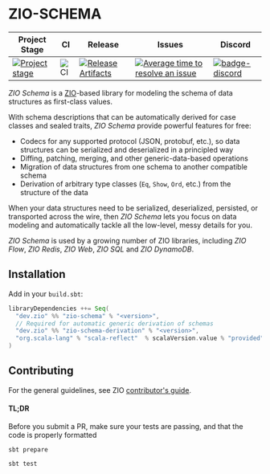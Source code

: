 # ZIO-SCHEMA

| Project Stage | CI | Release | Issues |  Discord |
| --- | --- | --- | --- | --- |
| [![Project stage][Stage]][Stage-Page] | ![CI][Badge-CI] | [![Release Artifacts][Badge-SonatypeReleases]][Link-SonatypeReleases] | [![Average time to resolve an issue][badge-iim]][link-iim] | [![badge-discord]][link-discord] |

_ZIO Schema_ is a [ZIO](https://zio.dev)-based library for modeling the schema of data structures as first-class values.

With schema descriptions that can be automatically derived for case classes and sealed traits, _ZIO Schema_ provide powerful features for free:

 - Codecs for any supported protocol (JSON, protobuf, etc.), so data structures can be serialized and deserialized in a principled way
 - Diffing, patching, merging, and other generic-data-based operations
 - Migration of data structures from one schema to another compatible schema
 - Derivation of arbitrary type classes (`Eq`, `Show`, `Ord`, etc.) from the structure of the data

When your data structures need to be serialized, deserialized, persisted, or transported across the wire, then _ZIO Schema_ lets you focus on data modeling and automatically tackle all the low-level, messy details for you.

_ZIO Schema_ is used by a growing number of ZIO libraries, including _ZIO Flow_, _ZIO Redis_, _ZIO Web_, _ZIO SQL_ and _ZIO DynamoDB_.

## Installation

Add in your `build.sbt`:

```scala
libraryDependencies ++= Seq(
  "dev.zio" %% "zio-schema" % "<version>",
  // Required for automatic generic derivation of schemas
  "dev.zio" %% "zio-schema-derivation" % "<version>",
  "org.scala-lang" % "scala-reflect"  % scalaVersion.value % "provided"
)
```

[Badge-CI]: https://github.com/zio/zio-schema/workflows/CI/badge.svg
[Badge-SonatypeReleases]: https://img.shields.io/nexus/r/https/oss.sonatype.org/dev.zio/zio-schema_2.12.svg "Sonatype Releases"
[Badge-SonatypeSnapshots]: https://img.shields.io/nexus/s/https/oss.sonatype.org/dev.zio/zio-schema_2.12.svg "Sonatype Snapshots"
[Badge-Discord]: https://img.shields.io/discord/629491597070827530?logo=discord "chat on discord"
[Link-SonatypeReleases]: https://oss.sonatype.org/content/repositories/releases/dev/zio/zio-schema_2.12/ "Sonatype Releases"
[Link-SonatypeSnapshots]: https://oss.sonatype.org/content/repositories/snapshots/dev/zio/zio-schema_2.12/ "Sonatype Snapshots"
[badge-iim]: https://isitmaintained.com/badge/resolution/zio/zio-schema.svg
[link-iim]: https://isitmaintained.com/project/zio/zio-schema
[badge-discord]: https://img.shields.io/discord/630498701860929559?logo=discord "chat ondiscord"
[link-discord]: https://discord.gg/2ccFBr4 "Discord"
[Stage]: https://img.shields.io/badge/Project%20Stage-Development-yellowgreen.svg
[Stage-Page]: https://github.com/zio/zio/wiki/Project-Stages

## Contributing

For the general guidelines, see ZIO [contributor's guide](https://github.com/zio/zio/blob/master/docs/about/contributing.md).

#### TL;DR

Before you submit a PR, make sure your tests are passing, and that the code is properly formatted

```
sbt prepare

sbt test
```
